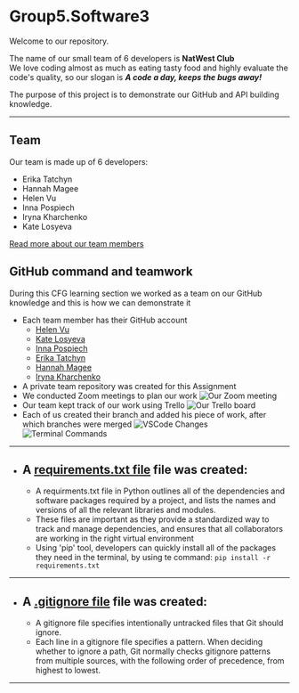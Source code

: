 # Group5.Software3


Welcome to our repository.

The name of our small team of 6 developers is **NatWest Club**  
We love coding almost as much as eating tasty food and highly evaluate the code's quality, so our slogan is **_A code a day, keeps the bugs away!_**

The purpose of this project is to demonstrate
our GitHub and API building knowledge.

---

## Team

Our team is made up of 6 developers:

- Erika Tatchyn
- Hannah Magee
- Helen Vu
- Inna Pospiech
- Iryna Kharchenko
- Kate Losyeva

[Read more about our team members](AboutTheTeam.md)

## GitHub command and teamwork

During this CFG learning section we worked as a team
on our GitHub knowledge and this is how
we can demonstrate it

- Each team member has their GitHub account
  - [Helen Vu](https://github.com/hvuvuzella)
  - [Kate Losyeva](https://github.com/katlosyeva)
  - [Inna Pospiech](https://github.com/ipospiech)
  - [Erika Tatchyn](https://github.com/ErikaTatchyn)
  - [Hannah Magee](https://github.com/hannahmagee)
  - [Iryna Kharchenko](https://github.com/Kharchenko-Iryna)
- A private team repository was created for this Assignment
- We conducted Zoom meetings to plan our work
  ![Our Zoom meeting](https://drive.google.com/uc?export=view&id=1yp10jaOZOpAM5IPIzNbFd0v0UHPUSCxr)
- Our team kept track of our work using Trello
  ![Our Trello board](https://drive.google.com/uc?export=view&id=1Qr_8FOE7Mdx5oN1vCCo9tzMSQb6jwaax)
- Each of us created their branch and added his piece of work,
    after which branches were merged
    ![VSCode Changes](https://github.com/hvuvuzella/Group5-Software3/assets/145285143/f2e7de21-c7c0-4577-82c3-b34bf5905197)
    ![Terminal Commands](https://github.com/hvuvuzella/Group5-Software3/assets/145285143/94803866-66a4-4b3c-a9d7-cc150a196beb)


---

- ## A [requirements.txt file](requirements.txt) file was created:
  - A requirments.txt file in Python outlines all of the dependencies and software packages required by a project, and lists the names and versions of all the relevant libraries and modules.
  - These files are important as they provide a standardized way to track and manage dependencies, and ensures that all collaborators are working in the right virtual environment
  - Using 'pip' tool, developers can quickly install all of the packages they need in the terminal, by using te command: `pip install -r requirements.txt`

---

- ## A [.gitignore file](.gitignore) file was created:
  - A gitignore file specifies intentionally untracked files that Git should ignore.
  - Each line in a gitignore file specifies a pattern. When deciding whether to ignore a path, Git normally checks gitignore patterns from multiple sources, with the following order of precedence, from highest to lowest.

---

